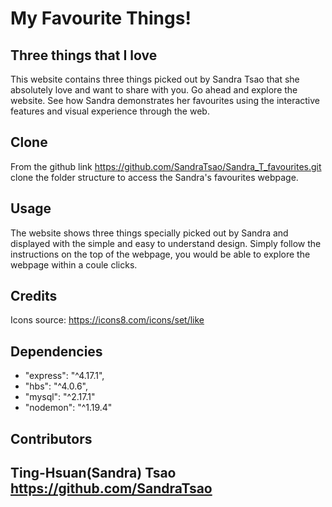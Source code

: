 # My Favourite Things!

## Three things that I love

This website contains three things picked out by Sandra Tsao that she absolutely love and want to share with you. Go ahead and explore the website. See how Sandra demonstrates her favourites using the interactive features and visual experience through the web.

## Clone
From the github link https://github.com/SandraTsao/Sandra_T_favourites.git clone the folder structure to access the Sandra's favourites webpage.

## Usage
The website shows three things specially picked out by Sandra and displayed with the simple and easy to understand design. Simply follow the instructions on the top of the webpage, you would be able to explore the webpage within a coule clicks.

## Credits
Icons source: https://icons8.com/icons/set/like

## Dependencies
* "express": "^4.17.1",
* "hbs": "^4.0.6",
* "mysql": "^2.17.1"
* "nodemon": "^1.19.4"

## Contributors
## Ting-Hsuan(Sandra) Tsao https://github.com/SandraTsao